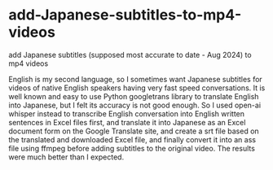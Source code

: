 # add-Japanese-subtitles-to-mp4-videos
add Japanese subtitles (supposed most accurate to date - Aug 2024) to mp4 videos


English is my second language, so I sometimes want Japanese subtitles for videos of native English speakers having very fast speed conversations. It is well known and easy to use Python googletrans library to translate English into Japanese, but I felt its accuracy is not good enough. So I used open-ai whisper instead to transcribe English conversation into English written sentences in Excel files first, and translate it into Japanese as an Excel document form on the Google Translate site, and create a srt file based on the translated and downloaded Excel file, and finally convert it into an ass file using ffmpeg before adding subtitles to the original video. The results were much better than I expected.
